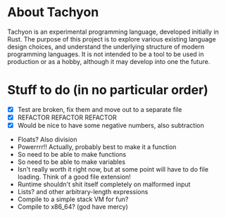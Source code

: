 # About Tachyon

Tachyon is an experimental programming language, developed initially in Rust. The purpose of this project is to 
explore various existing language design choices, and understand the underlying structure of modern programming 
languages. It is not intended to be a tool to be used in production or as a hobby, although it may develop into 
one the future.

# Stuff to do (in no particular order)
- [x] Test are broken, fix them and move out to a separate file
- [x] REFACTOR REFACTOR REFACTOR
- [x] Would be nice to have some negative numbers, also subtraction
- Floats? Also division
- Powerrrr!! Actually, probably best to make it a function
- So need to be able to make functions
- So need to be able to make variables
- Isn't really worth it right now, but at some point will have to do file loading. Think of a good file extension!
- Runtime shouldn't shit itself completely on malformed input
- Lists? and other arbitrary-length expressions
- Compile to a simple stack VM for fun?
- Compile to x86_64? (god have mercy)